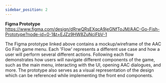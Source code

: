 ```yaml
---
sidebar_position: 2
---
```


**Figma Prototype**
https://www.figma.com/design/dRrwQRsEXqcA9jeGNfToJM/AAC-Go-Fish-Prototype?node-id=0-1&t=EJZz9HW8ZuNciFbV-1

The Figma prototype linked above contains a mockup/wireframe of the AAC Go Fish game menu. Each 'Flow' represents a different use case and how a user will perform several different actions. Following each flow 
demonstrates how users will navigate different components of the game, such as the main menu, interacting with the UI, opening AAC dialogues, and more. The prototype also serves as a visual representation of the design
which can be referenced while implementing the front end components.
